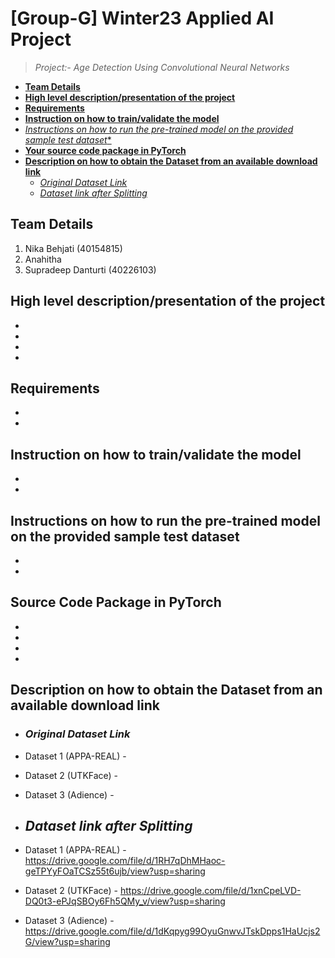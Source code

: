 # **[Group-G] Winter23 Applied AI Project**
> *Project:- Age Detection Using Convolutional Neural Networks*

- [**Team Details**](#team-details)
- [**High level description/presentation of the project**](#high-level-description-presentation-of-the-project)
- [**Requirements**](#requirements)
- [**Instruction on how to train/validate the model**](#instruction-on-how-to-train-validate-the-model)
- [*Instructions on how to run the pre-trained model on the provided sample test dataset**](#instructions-on-how-to-run-the-pre-trained-model-on-the-provided-sample-test-dataset)
- [**Your source code package in PyTorch**](#source-code-package-in-pytorch)
- [**Description on how to obtain the Dataset from an available download link**](#description-on-how-to-obtain-the-dataset-from-an-available-download-link)
  * [*Original Dataset Link*](#original-dataset-link)
  * [*Dataset link after Splitting*](#dataset-link-after-splitting)






## **Team Details**
1. Nika Behjati (40154815)
2. Anahitha
3. Supradeep Danturti (40226103)

## **High level description/presentation of the project**
- 
-
- 
- 
## **Requirements**
- 
- 
## **Instruction on how to train/validate the model**
- 
- 
## **Instructions on how to run the pre-trained model on the provided sample test dataset**
- 
- 
## **Source Code Package in PyTorch**
- 
- 
- 
- 
## **Description on how to obtain the Dataset from an available download link**
 - ### *Original Dataset Link*
- Dataset 1 (APPA-REAL) - 
- Dataset 2 (UTKFace)   -
- Dataset 3 (Adience)   -

 - ## *Dataset link after Splitting*

- Dataset 1 (APPA-REAL) - https://drive.google.com/file/d/1RH7qDhMHaoc-geTPYyFOaTCSz55t6ujb/view?usp=sharing
- Dataset 2 (UTKFace)   - https://drive.google.com/file/d/1xnCpeLVD-DQ0t3-ePJqSBOy6Fh5QMy_v/view?usp=sharing
- Dataset 3 (Adience)   - https://drive.google.com/file/d/1dKqpyg99OyuGnwvJTskDpps1HaUcjs2G/view?usp=sharing
